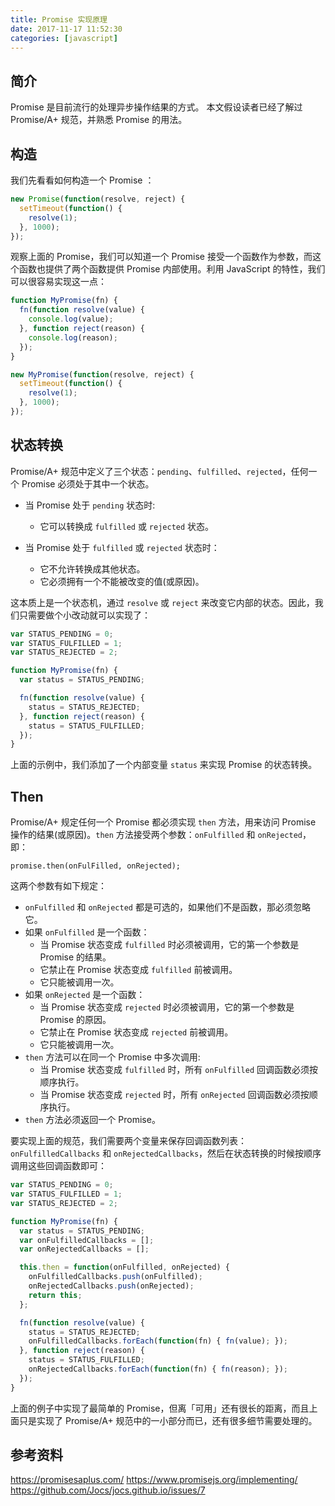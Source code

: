 ```yaml
---
title: Promise 实现原理
date: 2017-11-17 11:52:30
categories: [javascript]
---
```


## 简介

Promise 是目前流行的处理异步操作结果的方式。
本文假设读者已经了解过 Promise/A+ 规范，并熟悉 Promise 的用法。

## 构造

我们先看看如何构造一个 Promise ：

```js
new Promise(function(resolve, reject) {
  setTimeout(function() {
    resolve(1);
  }, 1000);
});
```

观察上面的 Promise，我们可以知道一个 Promise 接受一个函数作为参数，而这个函数也提供了两个函数提供 Promise 内部使用。利用 JavaScript 的特性，我们可以很容易实现这一点：

```js
function MyPromise(fn) {
  fn(function resolve(value) {
    console.log(value);
  }, function reject(reason) {
    console.log(reason);
  });
}

new MyPromise(function(resolve, reject) {
  setTimeout(function() {
    resolve(1);
  }, 1000);
});
```


## 状态转换

Promise/A+ 规范中定义了三个状态：`pending`、`fulfilled`、`rejected`，任何一个 Promise 必须处于其中一个状态。

- 当 Promise 处于 `pending` 状态时:
  - 它可以转换成 `fulfilled` 或 `rejected` 状态。

- 当 Promise 处于 `fulfilled` 或 `rejected` 状态时：
  - 它不允许转换成其他状态。
  - 它必须拥有一个不能被改变的值(或原因)。

这本质上是一个状态机，通过 `resolve` 或 `reject` 来改变它内部的状态。因此，我们只需要做个小改动就可以实现了：

```js
var STATUS_PENDING = 0;
var STATUS_FULFILLED = 1;
var STATUS_REJECTED = 2;

function MyPromise(fn) {
  var status = STATUS_PENDING;

  fn(function resolve(value) {
    status = STATUS_REJECTED;
  }, function reject(reason) {
    status = STATUS_FULFILLED;
  });
}
```

上面的示例中，我们添加了一个内部变量 `status` 来实现 Promise 的状态转换。


## Then

Promise/A+ 规定任何一个 Promise 都必须实现 `then` 方法，用来访问 Promise 操作的结果(或原因)。`then` 方法接受两个参数：`onFulfilled` 和 `onRejected`，即：

```
promise.then(onFulFilled, onRejected);
```

这两个参数有如下规定：

- `onFulfilled` 和 `onRejected` 都是可选的，如果他们不是函数，那必须忽略它。
- 如果 `onFulfilled` 是一个函数：
  - 当 Promise 状态变成 `fulfilled` 时必须被调用，它的第一个参数是 Promise 的结果。
  - 它禁止在 Promise 状态变成 `fulfilled` 前被调用。
  - 它只能被调用一次。
- 如果 `onRejected` 是一个函数：
  - 当 Promise 状态变成 `rejected` 时必须被调用，它的第一个参数是 Promise 的原因。
  - 它禁止在 Promise 状态变成 `rejected` 前被调用。
  - 它只能被调用一次。
- `then` 方法可以在同一个 Promise 中多次调用:
  - 当 Promise 状态变成 `fulfilled` 时，所有 `onFulfilled` 回调函数必须按顺序执行。
  - 当 Promise 状态变成 `rejected` 时，所有 `onRejected` 回调函数必须按顺序执行。
- `then` 方法必须返回一个 Promise。

要实现上面的规范，我们需要两个变量来保存回调函数列表：`onFulfilledCallbacks` 和 `onRejectedCallbacks`，然后在状态转换的时候按顺序调用这些回调函数即可：

```js
var STATUS_PENDING = 0;
var STATUS_FULFILLED = 1;
var STATUS_REJECTED = 2;

function MyPromise(fn) {
  var status = STATUS_PENDING;
  var onFulfilledCallbacks = [];
  var onRejectedCallbacks = [];

  this.then = function(onFulfilled, onRejected) {
    onFulfilledCallbacks.push(onFulfilled);
    onRejectedCallbacks.push(onRejected);
    return this;
  };

  fn(function resolve(value) {
    status = STATUS_REJECTED;
    onFulfilledCallbacks.forEach(function(fn) { fn(value); });
  }, function reject(reason) {
    status = STATUS_FULFILLED;
    onRejectedCallbacks.forEach(function(fn) { fn(reason); });
  });
}
```

上面的例子中实现了最简单的 Promise，但离「可用」还有很长的距离，而且上面只是实现了 Promise/A+ 规范中的一小部分而已，还有很多细节需要处理的。

## 参考资料
https://promisesaplus.com/
https://www.promisejs.org/implementing/
https://github.com/Jocs/jocs.github.io/issues/7
